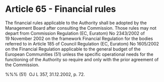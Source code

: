 # Article 65 - Financial rules


The financial rules applicable to the Authority shall be adopted by the Management Board after consulting the Commission. Those rules may not depart from Commission Regulation (EC, Euratom) No 2343/2002 of 19 November 2002 on the framework Financial Regulation for the bodies referred to in Article 185 of Council Regulation (EC, Euratom) No 1605/2002 on the Financial Regulation applicable to the general budget of the European Communities (51) unless the specific operational needs for the functioning of the Authority so require and only with the prior agreement of the Commission.

%%% (51)  OJ L 357, 31.12.2002, p. 72.
